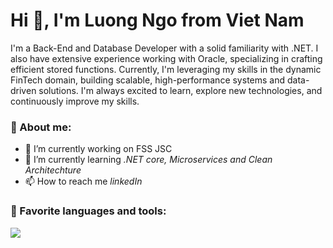 <h1>Hi 👋, I'm Luong Ngo from Viet Nam</h1>
I'm a Back-End and Database Developer with a solid familiarity with .NET. I also have extensive experience working with Oracle, specializing in crafting efficient stored functions. Currently, I'm leveraging my skills in the dynamic FinTech domain, building scalable, high-performance systems and data-driven solutions. I'm always excited to learn, explore new technologies, and continuously improve my skills.

<h3>📖 About me:</h3>

- 🔭 I’m currently working on FSS JSC
- 🌱 I’m currently learning *.NET core, Microservices and Clean Architechture*
- 📫 How to reach me *linkedIn*

<h3 align="left">💫 Favorite languages and tools:</h3>
<p><img align="center" src="https://github-readme-stats.vercel.app/api/top-langs/?username=hoatruong25&layout=compact&hide_border=true&langs_count=6&theme=light" /></p>
